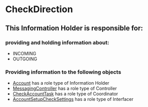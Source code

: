 # CheckDirection
## This Information Holder is responsible for:
### providing and holding information about: 
* INCOMING
* OUTGOING
### Providing information to the following objects 
* [Account](../InformationHolders/Account.md) has a role type of Information Holder
* [MessagingController](../Controllers/MessagingController.md) has a role type of Controller
* [CheckAccountTask](../Coordinators/CheckAccountTask.md) has a role type of Coordinator
* [AccountSetupCheckSettings](../Interfacers/AccountSetupCheckSettings.md) has a role type of Interfacer
